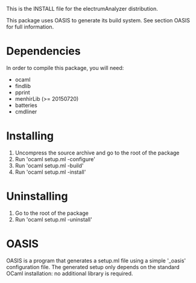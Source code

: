<!--- OASIS_START --->
<!--- DO NOT EDIT (digest: e95b5eb74a3056958198eb8804ff15bc) --->

This is the INSTALL file for the electrumAnalyzer distribution.

This package uses OASIS to generate its build system. See section OASIS for
full information.

Dependencies
============

In order to compile this package, you will need:

* ocaml
* findlib
* pprint
* menhirLib (>= 20150720)
* batteries
* cmdliner

Installing
==========

1. Uncompress the source archive and go to the root of the package
2. Run 'ocaml setup.ml -configure'
3. Run 'ocaml setup.ml -build'
4. Run 'ocaml setup.ml -install'

Uninstalling
============

1. Go to the root of the package
2. Run 'ocaml setup.ml -uninstall'

OASIS
=====

OASIS is a program that generates a setup.ml file using a simple '_oasis'
configuration file. The generated setup only depends on the standard OCaml
installation: no additional library is required.

<!--- OASIS_STOP --->
